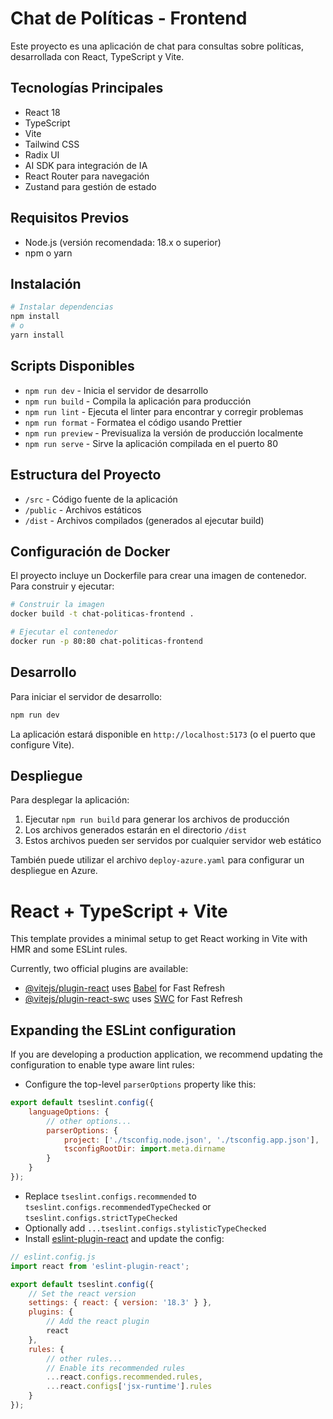 # Chat de Políticas - Frontend

Este proyecto es una aplicación de chat para consultas sobre políticas, desarrollada con React, TypeScript y Vite.

## Tecnologías Principales

- React 18
- TypeScript
- Vite
- Tailwind CSS
- Radix UI
- AI SDK para integración de IA
- React Router para navegación
- Zustand para gestión de estado

## Requisitos Previos

- Node.js (versión recomendada: 18.x o superior)
- npm o yarn

## Instalación

```bash
# Instalar dependencias
npm install
# o
yarn install
```

## Scripts Disponibles

- `npm run dev` - Inicia el servidor de desarrollo
- `npm run build` - Compila la aplicación para producción
- `npm run lint` - Ejecuta el linter para encontrar y corregir problemas
- `npm run format` - Formatea el código usando Prettier
- `npm run preview` - Previsualiza la versión de producción localmente
- `npm run serve` - Sirve la aplicación compilada en el puerto 80

## Estructura del Proyecto

- `/src` - Código fuente de la aplicación
- `/public` - Archivos estáticos
- `/dist` - Archivos compilados (generados al ejecutar build)

## Configuración de Docker

El proyecto incluye un Dockerfile para crear una imagen de contenedor. Para construir y ejecutar:

```bash
# Construir la imagen
docker build -t chat-politicas-frontend .

# Ejecutar el contenedor
docker run -p 80:80 chat-politicas-frontend
```

## Desarrollo

Para iniciar el servidor de desarrollo:

```bash
npm run dev
```

La aplicación estará disponible en `http://localhost:5173` (o el puerto que configure Vite).

## Despliegue

Para desplegar la aplicación:

1. Ejecutar `npm run build` para generar los archivos de producción
2. Los archivos generados estarán en el directorio `/dist`
3. Estos archivos pueden ser servidos por cualquier servidor web estático

También puede utilizar el archivo `deploy-azure.yaml` para configurar un despliegue en Azure.

# React + TypeScript + Vite

This template provides a minimal setup to get React working in Vite with HMR and some ESLint rules.

Currently, two official plugins are available:

- [@vitejs/plugin-react](https://github.com/vitejs/vite-plugin-react/blob/main/packages/plugin-react/README.md) uses [Babel](https://babeljs.io/) for Fast Refresh
- [@vitejs/plugin-react-swc](https://github.com/vitejs/vite-plugin-react-swc) uses [SWC](https://swc.rs/) for Fast Refresh

## Expanding the ESLint configuration

If you are developing a production application, we recommend updating the configuration to enable type aware lint rules:

- Configure the top-level `parserOptions` property like this:

```js
export default tseslint.config({
    languageOptions: {
        // other options...
        parserOptions: {
            project: ['./tsconfig.node.json', './tsconfig.app.json'],
            tsconfigRootDir: import.meta.dirname
        }
    }
});
```

- Replace `tseslint.configs.recommended` to `tseslint.configs.recommendedTypeChecked` or `tseslint.configs.strictTypeChecked`
- Optionally add `...tseslint.configs.stylisticTypeChecked`
- Install [eslint-plugin-react](https://github.com/jsx-eslint/eslint-plugin-react) and update the config:

```js
// eslint.config.js
import react from 'eslint-plugin-react';

export default tseslint.config({
    // Set the react version
    settings: { react: { version: '18.3' } },
    plugins: {
        // Add the react plugin
        react
    },
    rules: {
        // other rules...
        // Enable its recommended rules
        ...react.configs.recommended.rules,
        ...react.configs['jsx-runtime'].rules
    }
});
```

